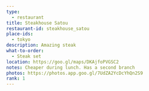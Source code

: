 ```yaml
---
type: 
  - restaurant
title: Steakhouse Satou
restaurant-id: steakhouse_satou
place-ids:
  - tokyo
description: Amazing steak
what-to-order:
  - Steak set
location: https://goo.gl/maps/DKAjfoPVGSC2
notes: Cheaper during lunch. Has a second branch
photos: https://photos.app.goo.gl/7UdZA2YcDcYhQn2S9
rank: 1
---
```


